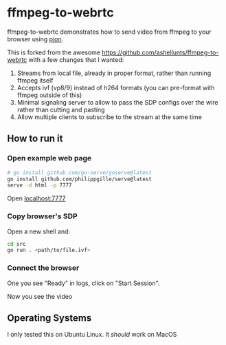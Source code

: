# ffmpeg-to-webrtc

ffmpeg-to-webrtc demonstrates how to send video from ffmpeg to your browser using [pion](https://github.com/pion/webrtc).

This is forked from the awesome https://github.com/ashellunts/ffmpeg-to-webrtc with a few changes that I wanted:

1. Streams from local file, already in proper format, rather than running ffmpeg itself
2. Accepts ivf (vp8/9) instead of h264 formats (you can pre-format with ffmpeg outside of this)
3. Minimal signaling server to allow to pass the SDP configs over the wire rather than cutting and pasting
4. Allow multiple clients to subscribe to the stream at the same time

## How to run it

### Open example web page

```bash
# go install github.com/go-serve/goserve@latest
go install github.com/philippgille/serve@latest
serve -d html -p 7777
```

Open [localhost:7777](http://localhost:7777)

### Copy browser's SDP

Open a new shell and:

```bash
cd src
go run . <path/to/file.ivf>
```

### Connect the browser

One you see "Ready" in logs, click on "Start Session".

Now you see the video

## Operating Systems

I only tested this on Ubuntu Linux. It *should* work on MacOS